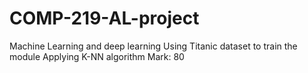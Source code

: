 # COMP-219-AL-project
Machine Learning and deep learning 
Using Titanic dataset to train the module
Applying K-NN algorithm 
Mark: 80
